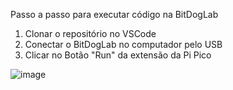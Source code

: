 Passo a passo para executar código na BitDogLab

1. Clonar o repositório no VSCode
2. Conectar o BitDogLab no computador pelo USB
3. Clicar no Botão "Run" da extensão da Pi Pico
   
![image](https://github.com/user-attachments/assets/043de8b9-b036-429f-a063-d70a282c0e5e)
